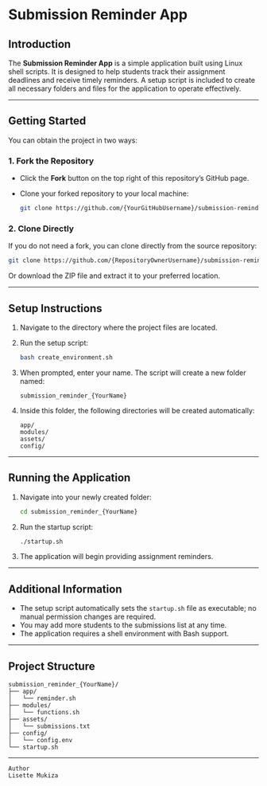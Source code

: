 
# Submission Reminder App

## Introduction

The **Submission Reminder App** is a simple application built using Linux shell scripts.
It is designed to help students track their assignment deadlines and receive timely reminders.
A setup script is included to create all necessary folders and files for the application to operate effectively.

---

## Getting Started

You can obtain the project in two ways:

### 1. Fork the Repository

* Click the **Fork** button on the top right of this repository’s GitHub page.
* Clone your forked repository to your local machine:

  ```bash
  git clone https://github.com/{YourGitHubUsername}/submission-reminder-app.git
  ```

### 2. Clone Directly

If you do not need a fork, you can clone directly from the source repository:

```bash
git clone https://github.com/{RepositoryOwnerUsername}/submission-reminder-app.git
```

Or download the ZIP file and extract it to your preferred location.

---

## Setup Instructions

1. Navigate to the directory where the project files are located.
2. Run the setup script:

   ```bash
   bash create_environment.sh
   ```
3. When prompted, enter your name.
   The script will create a new folder named:

   ```
   submission_reminder_{YourName}
   ```
4. Inside this folder, the following directories will be created automatically:

   ```
   app/
   modules/
   assets/
   config/
   ```

---

## Running the Application

1. Navigate into your newly created folder:

   ```bash
   cd submission_reminder_{YourName}
   ```
2. Run the startup script:

   ```bash
   ./startup.sh
   ```
3. The application will begin providing assignment reminders.

---

## Additional Information

* The setup script automatically sets the `startup.sh` file as executable; no manual permission changes are required.
* You may add more students to the submissions list at any time.
* The application requires a shell environment with Bash support.

---

## Project Structure

```
submission_reminder_{YourName}/
├── app/
│   └── reminder.sh
├── modules/
│   └── functions.sh
├── assets/
│   └── submissions.txt
├── config/
│   └── config.env
└── startup.sh

```

---

```
Author
Lisette Mukiza

```

